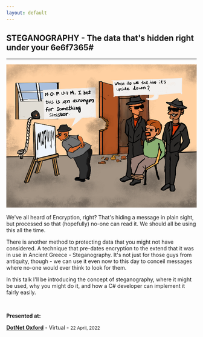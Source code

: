 ```yaml
---
layout: default
---
```


<div class="pagepanel down_arrow white">
  <div class="center">
    <h2>STEGANOGRAPHY - The data that's hidden right under your 6e6f7365#</h2>
    <hr/>
<img src="/Content/img/steganography.png">

<p>We've all heard of Encryption, right?  That's hiding a message in plain sight, but processed so that (hopefully) no-one can read it.  We should all be using this all the time.</p>

<p>There is another method to protecting data that you might not have considered.  A technique that pre-dates encryption to the extend that it was in use in Ancient Greece - Steganography.   It's not just for those guys from antiquity, though - we can use it even now to this day to conceil messages where no-one would ever think to look for them.</p>

<p>In this talk I'll be introducing the concept of steganography, where it might be used, why you might do it, and how a C# developer can implement it fairly easily.</p>

<br/>

<p>
	<strong>Presented at:</strong>
</p>


<p><strong><a href="https://www.youtube.com/watch?v=qMAdtHrtsRk">DotNet Oxford</a></strong> - Virtual - <small>22 April, 2022</small></p>